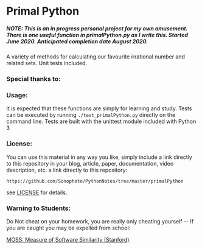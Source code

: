 # Primal Python 

##### NOTE: This is an in progress personal project for my own amusement. There is one useful function in primalPython.py as I write this. Started June 2020. Anticipated completion date August 2020.

A variety of methods for calculating our favourite irrational number and related sets. Unit tests included.

### Special thanks to:


### Usage:

It is expected that these functions are simply for learning and study. Tests can be executed by running `./test_primalPython.py` directly on the command line. Tests are built with the unittest module included with Python 3

### License:

You can use this material in any way you like, simply include a link directly to this repository in your blog, article, paper, documentation, video description, etc. a link directly to this repository:

    https://github.com/Sonophoto/PythonNotes/tree/master/primalPython

see [LICENSE](https://github.com/Sonophoto/PythonNotes/blob/master/LICENSE) for details.

### Warning to Students:

Do Not cheat on your homework, you are really only cheating yourself -- If you are caught you may be expelled from school:

[MOSS: Measure of Software Similarity (Stanford)](http://theory.stanford.edu/~aiken/moss/)


